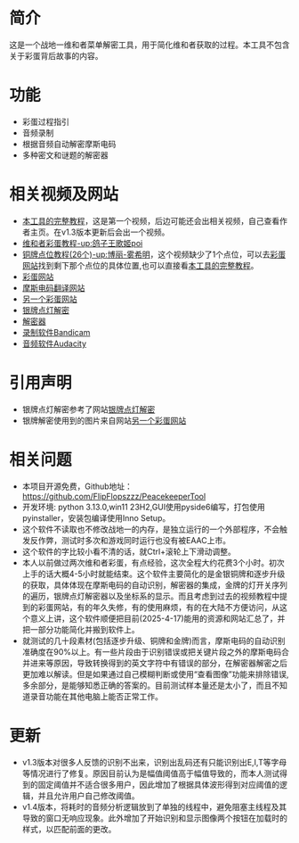 # 简介
这是一个战地一维和者菜单解密工具，用于简化维和者获取的过程。本工具不包含关于彩蛋背后故事的内容。
# 功能
- 彩蛋过程指引
- 音频录制
- 根据音频自动解密摩斯电码
- 多种密文和谜题的解密器
# 相关视频及网站
- [本工具的完整教程](https://www.bilibili.com/video/BV1MdLRztEEf)，这是第一个视频，后边可能还会出相关视频，自己查看作者主页。在v1.3版本更新后会出一个视频。
- [维和者彩蛋教程-up:鸽子王歌姬poi](https://www.bilibili.com/video/BV1FK411M7GN)
- [铜牌点位教程(26个)-up:博丽-雾希明](https://www.bilibili.com/video/BV1fu4y1o7a6)，这个视频缺少了1个点位，可以去[彩蛋网站](https://wiki.gamedetectives.net/index.php?title=Battlefield_1)找到剩下那个点位的具体位置,也可以直接看[本工具的完整教程](https://www.bilibili.com/video/BV1MdLRztEEf)。
- [彩蛋网站](https://wiki.gamedetectives.net/index.php?title=Battlefield_1)
- [摩斯电码翻译网站](https://morsecode.world/international/translator.html)
- [另一个彩蛋网站](https://wiki.bfee.co/index.php?title=Battlefield_1/A_Conflict)
- [银牌点灯解密](https://tools.bfee.co/conflict)
- [解密器](https://rumkin.com/tools/cipher)
- [录制软件Bandicam](https://www.bandicam.cn)
- [音频软件Audacity](https://www.audacityteam.org/download/windows)
# 引用声明
- 银牌点灯解密参考了网站[银牌点灯解密](https://tools.bfee.co/conflict)
- 银牌解密使用到的图片来自网站[另一个彩蛋网站](https://wiki.bfee.co/index.php?title=Battlefield_1/A_Conflict)
# 相关问题
- 本项目开源免费，Github地址：https://github.com/FlipFlopszzz/PeacekeeperTool
- 开发环境: python 3.13.0,win11 23H2,GUI使用pyside6编写，打包使用pyinstaller，安装包编译使用Inno Setup。
- 这个软件不读取也不修改战地一的内存，是独立运行的一个外部程序，不会触发反作弊，测试时多次和游戏同时运行也没有被EAAC上市。
- 这个软件的字比较小看不清的话，就Ctrl+滚轮上下滑动调整。
- 本人以前做过两次维和者彩蛋，有点经验，这次全程大约花费3个小时。初次上手的话大概4-5小时就能结束。这个软件主要简化的是金银铜牌和逐步升级的获取，具体体现在摩斯电码的自动识别，解密器的集成，金牌的灯开关序列的遍历，银牌点灯解密器以及坐标系的显示。而且考虑到过去的视频教程中提到的彩蛋网站，有的年久失修，有的使用麻烦，有的在大陆不方便访问，从这个意义上讲，这个软件顺便把目前(2025-4-17)能用的资源和网站汇总了，并把一部分功能简化并搬到软件上。
- 就测试的几十段素材(包括逐步升级、铜牌和金牌)而言，摩斯电码的自动识别准确度在90%以上。有一些片段由于识别错误或把关键片段之外的摩斯电码合并进来等原因，导致转换得到的英文字符中有错误的部分，在解密器解密之后更加难以解读。但是如果通过自己模糊判断或使用“查看图像”功能来排除错误,多余部分，是能够知悉正确的答案的。目前测试样本量还是太小了，而且不知道录音功能在其他电脑上能否正常工作。
# 更新
- v1.3版本对很多人反馈的识别不出来，识别出乱码还有只能识别出E,I,T等字母等情况进行了修复。原因目前认为是幅值阈值高于幅值导致的，而本人测试得到的固定阈值并不适合很多用户，因此增加了根据具体波形得到对应阈值的逻辑，并且允许用户自己修改阈值。
- v1.4版本，将耗时的音频分析逻辑放到了单独的线程中，避免阻塞主线程及其导致的窗口无响应现象。此外增加了开始识别和显示图像两个按钮在加载时的样式，以匹配前面的更改。